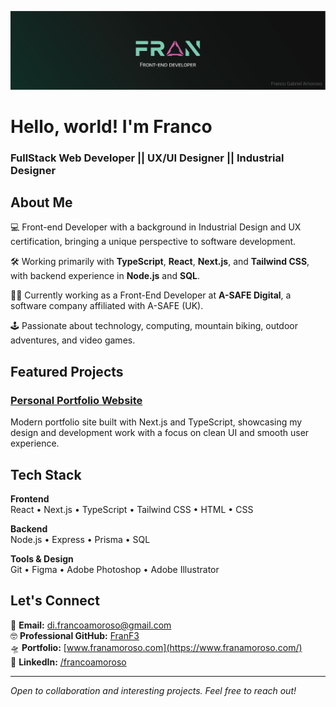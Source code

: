 ![FullStack Web Developer || Industrial Designer](https://github.com/Frankovg/Frankovg/blob/main/in-banner.png)

# Hello, world! I'm Franco

### FullStack Web Developer || UX/UI Designer || Industrial Designer 

## About Me

💻 Front-end Developer with a background in Industrial Design and UX certification, bringing a unique perspective to software development.

🛠 Working primarily with **TypeScript**, **React**, **Next.js**, and **Tailwind CSS**, with backend experience in **Node.js** and **SQL**.

👨‍💻 Currently working as a Front-End Developer at **A-SAFE Digital**, a software company affiliated with A-SAFE (UK).

🕹 Passionate about technology, computing, mountain biking, outdoor adventures, and video games.

## Featured Projects

### [Personal Portfolio Website]([link-to-project](https://github.com/Frankovg/MyWebPortfolio2.0))
Modern portfolio site built with Next.js and TypeScript, showcasing my design and development work with a focus on clean UI and smooth user experience.

## Tech Stack

**Frontend**  
React • Next.js • TypeScript • Tailwind CSS • HTML • CSS

**Backend**  
Node.js • Express • Prisma • SQL

**Tools & Design**  
Git • Figma • Adobe Photoshop • Adobe Illustrator

## Let's Connect

📧 **Email:** di.francoamoroso@gmail.com  
🤓 **Professional GitHub:** [FranF3](https://github.com/FranF3)  
🛸 **Portfolio:** [www.franamoroso.com](https://www.franamoroso.com/)  
📶 **LinkedIn:** [/francoamoroso](https://www.linkedin.com/in/francoamoroso/)

---

*Open to collaboration and interesting projects. Feel free to reach out!*
